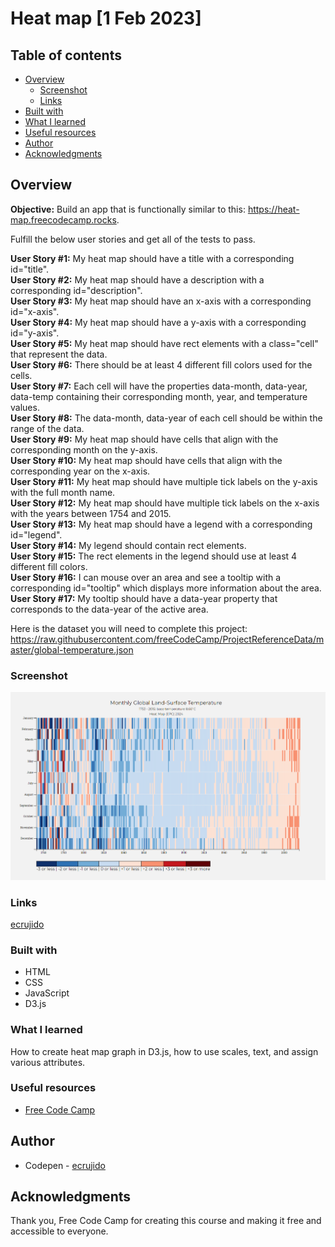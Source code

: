 # Heat map [1 Feb 2023]

## Table of contents

- [Overview](#overview)
  - [Screenshot](#screenshot)
  - [Links](#links)
- [Built with](#built-with)
- [What I learned](#what-i-learned)
- [Useful resources](#useful-resources)
- [Author](#author)
- [Acknowledgments](#acknowledgments)

## Overview

**Objective:** Build an app that is functionally similar to this: https://heat-map.freecodecamp.rocks.

Fulfill the below user stories and get all of the tests to pass. 

**User Story #1:** My heat map should have a title with a corresponding id="title". <br>
**User Story #2:** My heat map should have a description with a corresponding id="description". <br>
**User Story #3:** My heat map should have an x-axis with a corresponding id="x-axis". <br>
**User Story #4:** My heat map should have a y-axis with a corresponding id="y-axis". <br>
**User Story #5:** My heat map should have rect elements with a class="cell" that represent the data. <br>
**User Story #6:** There should be at least 4 different fill colors used for the cells. <br>
**User Story #7:** Each cell will have the properties data-month, data-year, data-temp containing their corresponding month, year, and temperature values. <br>
**User Story #8:** The data-month, data-year of each cell should be within the range of the data. <br>
**User Story #9:** My heat map should have cells that align with the corresponding month on the y-axis. <br>
**User Story #10:** My heat map should have cells that align with the corresponding year on the x-axis. <br>
**User Story #11:** My heat map should have multiple tick labels on the y-axis with the full month name. <br>
**User Story #12:** My heat map should have multiple tick labels on the x-axis with the years between 1754 and 2015. <br>
**User Story #13:** My heat map should have a legend with a corresponding id="legend". <br>
**User Story #14:** My legend should contain rect elements. <br>
**User Story #15:** The rect elements in the legend should use at least 4 different fill colors. <br>
**User Story #16:** I can mouse over an area and see a tooltip with a corresponding id="tooltip" which displays more information about the area. <br>
**User Story #17:** My tooltip should have a data-year property that corresponds to the data-year of the active area. <br>

Here is the dataset you will need to complete this project: https://raw.githubusercontent.com/freeCodeCamp/ProjectReferenceData/master/global-temperature.json

### Screenshot

![PIC of the project](heat-map.png)

### Links

[ecrujido](https://codepen.io/ecrujido/)

### Built with

- HTML
- CSS
- JavaScript
- D3.js

### What I learned

How to create heat map graph in D3.js, how to use scales, text, and assign various attributes.

### Useful resources

- [Free Code Camp](https://www.freecodecamp.org/learn)

## Author

- Codepen - [ecrujido](https://codepen.io/ecrujido/pen/xxBWdGa)

## Acknowledgments

Thank you, Free Code Camp for creating this course and making it free and accessible to everyone.

